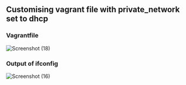 ## Customising vagrant file with private_network set to dhcp
### **Vagrantfile**
![Screenshot (18)](https://user-images.githubusercontent.com/105119379/194556661-2e881680-cc3d-4af8-9f58-c333dff89ecf.png)

### **Output of ifconfig**
![Screenshot (16)](https://user-images.githubusercontent.com/105119379/194556767-844d9e78-5152-4618-8dca-41af552a1408.png)
